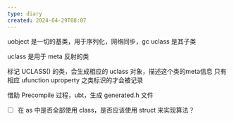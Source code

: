 ```yaml
---
type: diary
created: 2024-04-29T08:07
---
```


uobject 是一切的基类，用于序列化，网络同步，gc
uclass 是其子类

uclass 是用于 meta 反射的类

标记 UCLASS() 的类，会生成相应的 uclass 对象，描述这个类的meta信息
只有相应 ufunction uproperty 之类标识的才会被记录

借助 Precompile 过程，ubt，生成 generated.h 文件



- [ ] 在 as 中是否全部使用 class，是否应该使用 struct 来实现算法？